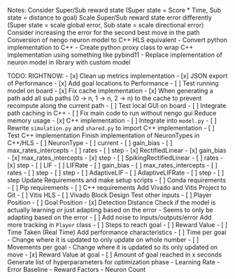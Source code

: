 Notes:
    Consider Super/Sub reward state (Super state = Score * Time, Sub state = distance to goal)
    Scale Super/Sub reward state error differently (Super state = scale global error, Sub state = scale directional error)
    Consider increasing the error for the second best move in the path
    Conversion of nengo neuron model to C++ HLS equivalent
        - Convert python implementation to C++
        - Create python proxy class to wrap C++ implementation using something like pybind11
        - Replace implementation of neuron model in library with custom model

TODO:
    RIGHTNOW:
        - [x] Clean up metrics implementation
        - [x] JSON export of Performance
        - [x] Add goal locations to Performance
        - [ ] Test running model on board
        - [x] Fix cache implementation
            - [x] When generating a path add all sub paths (0 -> n, 1 -> n, 2 -> n) to the cache to prevent recompute along the current path
        - [ ] Test local GUI on board
        - [ ] Integrate path caching in C++
        - [ ] Fix main code to run without nengo gui
    Reduce memory usage
        - [x] C++ implementation
        - [ ] Integrate into `model.py`
            - [ ] Rewrite `simulation.py` and `shared.py` to import C++ implementation
        - [ ] Test C++ implementation 
    Finish implementation of NeuronTypes in C++/HLS
        - [ ] NeuronType
            - [ ] current
            - [ ] gain_bias
            - [ ] max_rates_intercepts
            - [ ] rates
            - [ ] step
        - [x] RectifiedLinear
            - [x] gain_bias
            - [x] max_rates_intercepts
            - [x] step
        - [ ] SpikingRectifiedLinear
            - [ ] rates
            - [x] step
        - [ ] LIF
            - [ ] LIFRate
                - [ ] gain_bias
                - [ ] max_rates_intercepts
                - [ ] rates
                - [ ] step
            - [ ] step
        - [ ] AdaptiveLIF
            - [ ] AdaptiveLIFRate
                - [ ] step
            - [ ] step
    Update Requirements and make setup scripts
        - [ ] Conda requirements
        - [ ] Pip requirements
        - [ ] C++ requirements
    Add Vivado and Vitis Project to Git
        - [ ] Vitis HLS
        - [ ] Vivado Block Design
    Test other inputs
        - [ ] Player Position
        - [ ] Goal Position
        - [x] Detection Distance
    Check if the model is actually learning or just adapting based on the error
        - Seems to only be adapting based on the error
        - [ ] Add noise to inputs/outputs/error
    Add more tracking in `Player` class
        - [ ] Steps to reach goal
        - [ ] Reward Value
        - [ ] Time Taken (Real Time)
    Add performance characteristics
        - [ ] Time per goal
            - Change where it is updated to only update on whole number
        - [ ] Movements per goal
            - Change where it is updated so its only updated on move
        - [x] Reward Value at goal
        - [ ] Amount of goal reached in x seconds
    Generate list of hyperparameters for optimization phase
        - Learning Rate
        - Error Baseline
        - Reward Factors
        - Neuron Count